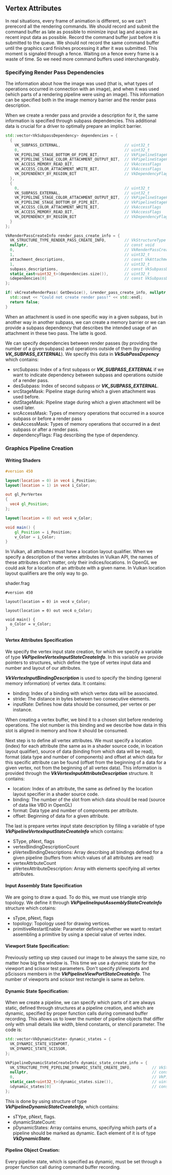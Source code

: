 ## Vertex Attributes

In real situations, every frame of animation is different, so we can't prerecord all the rendering commands. We should record and submit the command buffer as late as possible to minimize input lag and acquire as recent input data as possible. Record the command buffer just before it is submitted to the queue. We should not record the same command buffer until the graphics card finishes processing it after it was submitted. This moment is signaled through a fence. Waiting on a fence every frame is a waste of time. So we need more command buffers used interchangeably.

### Specifying Render Pass Dependencies

The information about how the image was used (that is, what types of operations occurred in connection with an image), and when it was used (which parts of a rendering pipeline were using an image). This information can be specified both in the image memory barrier and the render pass description.

When we create a render pass and provide a description for it, the same information is specified through subpass dependencies. This additional data is crucial for a driver to optimally prepare an implicit barrier.

```c++
std::vector<VkSubpassDependency> dependencies = {
  {
    VK_SUBPASS_EXTERNAL,                            // uint32_t                       srcSubpass
    0,                                              // uint32_t                       dstSubpass
    VK_PIPELINE_STAGE_BOTTOM_OF_PIPE_BIT,           // VkPipelineStageFlags           srcStageMask
    VK_PIPELINE_STAGE_COLOR_ATTACHMENT_OUTPUT_BIT,  // VkPipelineStageFlags           dstStageMask
    VK_ACCESS_MEMORY_READ_BIT,                      // VkAccessFlags                  srcAccessMask
    VK_ACCESS_COLOR_ATTACHMENT_WRITE_BIT,           // VkAccessFlags                  dstAccessMask
    VK_DEPENDENCY_BY_REGION_BIT                     // VkDependencyFlags              dependencyFlags
  },
  {
    0,                                              // uint32_t                       srcSubpass
    VK_SUBPASS_EXTERNAL,                            // uint32_t                       dstSubpass
    VK_PIPELINE_STAGE_COLOR_ATTACHMENT_OUTPUT_BIT,  // VkPipelineStageFlags           srcStageMask
    VK_PIPELINE_STAGE_BOTTOM_OF_PIPE_BIT,           // VkPipelineStageFlags           dstStageMask
    VK_ACCESS_COLOR_ATTACHMENT_WRITE_BIT,           // VkAccessFlags                  srcAccessMask
    VK_ACCESS_MEMORY_READ_BIT,                      // VkAccessFlags                  dstAccessMask
    VK_DEPENDENCY_BY_REGION_BIT                     // VkDependencyFlags              dependencyFlags
  }
};

VkRenderPassCreateInfo render_pass_create_info = {
  VK_STRUCTURE_TYPE_RENDER_PASS_CREATE_INFO,        // VkStructureType                sType
  nullptr,                                          // const void                    *pNext
  0,                                                // VkRenderPassCreateFlags        flags
  1,                                                // uint32_t                       attachmentCount
  attachment_descriptions,                          // const VkAttachmentDescription *pAttachments
  1,                                                // uint32_t                       subpassCount
  subpass_descriptions,                             // const VkSubpassDescription    *pSubpasses
  static_cast<uint32_t>(dependencies.size()),       // uint32_t                       dependencyCount
  &dependencies[0]                                  // const VkSubpassDependency     *pDependencies
};

if( vkCreateRenderPass( GetDevice(), &render_pass_create_info, nullptr, &Vulkan.RenderPass ) != VK_SUCCESS ) {
  std::cout << "Could not create render pass!" << std::endl;
  return false;
}

```

When an attachment is used in one specific way in a given subpass, but in another way in another subpass, we can create a memory barrier or we can provide a subpass dependency that describes the intended usage of an attachment in these two pass. The latte is good.

We can specify dependencies between render passes (by providing the number of a given subpass) and operations outside of them (by providing ***VK_SUBPASS_EXTERNAL***). We specify this data in ***VkSubPassDepency*** which contains:

+ srcSubpass: Index of a first subpass or ***VK_SUBPASS_EXTERNAL*** if we want to indicate dependency between subpass and operations outside of a render pass.
+ desSubpass: Index of second subpass or ***VK_SUBPASS_EXTERNAL***.
+ srcStageMask: Pipeline stage during which a given attachment was used before.
+ dstStageMask: Pipeline stage during which a given attachment will be used later.
+ srcAccessMask: Types of memory operations that occurred in a source subpass or before a render pass
+ desAccessMask: Types of memory operations that occurred in a dest subpass or after a render pass.
+ dependencyFlags: Flag describing the type of dependency.

### Graphics Pipeline Creation

#### Writing Shaders

```glsl
#version 450

layout(location = 0) in vec4 i_Position;
layout(location = 1) in vec4 i_Color;

out gl_PerVertex
{
  vec4 gl_Position;
};

layout(location = 0) out vec4 v_Color;

void main() {
    gl_Position = i_Position;
    v_Color = i_Color;
}

```

In Vulkan, all attributes must have a location layout qualifier. When we specify a description of the vertex attributes in Vulkan API, the names of these attributes don't matter, only their indices/locations. In OpenGL we could ask for a location of an attribute with a given name. In Vulkan location layout qualifiers are the only way to go.

shader.frag

```
#version 450

layout(location = 0) in vec4 v_Color;

layout(location = 0) out vec4 o_Color;

void main() {
  o_Color = v_Color;
}
```

#### Vertex Attributes Specification

We specify the vertex input state creation, for which we specify a variable of type ***VkPipelineVertexInputStateCreateInfo***. In this variable we provide pointers to structures, which define the type of vertex input data and number and layout of our attributes.

***VkVertexInputBindingDescription*** is used to specify the binding (general memory information) of vertex data. It contains:

+ binding: Index of a binding with which vertex data will be associated.
+ stride: The distance in bytes between two consecutive elements.
+ inputRate: Defines how data should be consumed, per vertex or per instance.

When creating a vertex buffer, we bind it to a chosen slot before rendering operations. The slot number is this binding and we describe how data in this slot is aligned in memory and how it should be consumed.

Next step is to define all vertex attributes. We must specify a location (index) for each attribute (the same as in a shader source code, in location layout qualifier), source of data (binding from which data will be read), format (data type and number of components) and offset at which data for this specific attribute can be found (offset from the beginning of a data for a given vertex, not from the beginning of all vertex data). This information is provided through the ***VkVertexInputAttributeDescription*** structure. It contains:

+ location: Index of an attribute, the same as defined by the location layout specifier in a shader source code.
+ binding: The number of the slot from which data should be read (source of data like VBO in OpenGL)
+ format: Data type and number of components per attribute.
+ offset: Beginning of data for a given attribute.

The last is prepare vertex input state description by filling a variable of type ***VkPipelineVertexInputStateCreateInfo*** which contains:

+ SType, pNext, flags
+ vertexBindingDescriptionCount
+ pVertexBindingDescriptions: Array describing all bindings defined for a given pipeline (buffers from which values of all attributes are read)
+ vertexAttrbuteCount
+ pVertexAttributeDescription: Array with elements specifying all vertex attributes.

#### Input Assembly State Specification

We are going to draw a quad. To do this, we must use triangle strip topology. We define it through ***VkPipelineInputAssemblyStateCreateInfo*** structure which cotains:

+ sType, pNext, flags
+ topology: Topology used for drawing vertices.
+ primitiveRestartEnable: Parameter defining whether we want to restart assembling a primitive by using a special value of vertex index.

#### Viewport State Specification:

Previously setting up step caused our image to be always the same size, no matter how big the window is. This time we use a dynamic state for the viewport and scissor test parameters. Don't specify pViewports and pScissors members in the ***VkPipelineViewPortStateCreateInfo***. The number of viewports and scissor test rectangle is same as before.

#### Dynamic State Specification:

When we create a pipeline, we can specify which parts of it are always static, defined through structures at a pipeline creation, and which are dynamic, specified by proper function calls during command buffer recording. This allows us to lower the number of pipeline objects that differ only with small details like width, blend constants, or stencil parameter. The code is:

```c++
std::vector<VkDynamicState> dynamic_states = {
  VK_DYNAMIC_STATE_VIEWPORT,
  VK_DYNAMIC_STATE_SCISSOR,
};

VkPipelineDynamicStateCreateInfo dynamic_state_create_info = {
  VK_STRUCTURE_TYPE_PIPELINE_DYNAMIC_STATE_CREATE_INFO,         // VkStructureType                                sType
  nullptr,                                                      // const void                                    *pNext
  0,                                                            // VkPipelineDynamicStateCreateFlags              flags
  static_cast<uint32_t>(dynamic_states.size()),                 // uint32_t                                       dynamicStateCount
  &dynamic_states[0]                                            // const VkDynamicState                          *pDynamicStates
};

```

This is done by using structure of type ***VkPipelineDynamicStateCreateInfo***, which contains:

+ sTYpe, pNext, flags.
+ dynamicStateCount:
+ pDynamicStates: Array contains enums, specifying which parts of a pipeline should be marked as dynamic. Each element of it is of type ***VkDynamicState***.

#### Pipeline Object Creation:

Every pipeline state, which is specified as dynamic, must be set through a proper function call during command buffer recording.